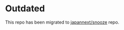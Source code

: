 # Outdated

This repo has been migrated to [japannext/snooze](https://github.com/Japannext/snooze/tree/master/components) repo.
